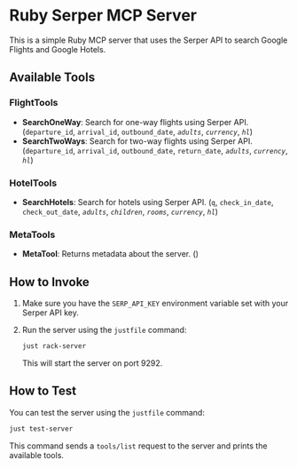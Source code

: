 # Ruby Serper MCP Server

This is a simple Ruby MCP server that uses the Serper API to search Google Flights and Google Hotels.

## Available Tools

### FlightTools

*   **SearchOneWay**: Search for one-way flights using Serper API. (`departure_id`, `arrival_id`, `outbound_date`, *`adults`*, *`currency`*, *`hl`*)
*   **SearchTwoWays**: Search for two-way flights using Serper API. (`departure_id`, `arrival_id`, `outbound_date`, `return_date`, *`adults`*, *`currency`*, *`hl`*)

### HotelTools

*   **SearchHotels**: Search for hotels using Serper API. (`q`, `check_in_date`, `check_out_date`, *`adults`*, *`children`*, *`rooms`*, *`currency`*, *`hl`*)

### MetaTools

*   **MetaTool**: Returns metadata about the server. ()

## How to Invoke

1.  Make sure you have the `SERP_API_KEY` environment variable set with your Serper API key.
2.  Run the server using the `justfile` command:

    ```bash
    just rack-server
    ```

    This will start the server on port 9292.

## How to Test

You can test the server using the `justfile` command:

```bash
just test-server
```

This command sends a `tools/list` request to the server and prints the available tools.
